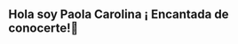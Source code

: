 ## Hola soy Paola Carolina ¡ Encantada de conocerte!👋

<!--
**Paola31-coder/Paola31-coder** is a ✨ _special_ ✨ repository because its `README.md` (this file) appears on your GitHub profile.

Sobre mi: 

 🔎 Recientemente me gradue de QA Enginner con Tripleten.
- 🤝 Busco colaborar en proyectos de testing manual y QA.
- 📊 Experiencia: Contadora Pública, especialista en Revisoría Fiscal y Auditoría.
- 💻 Herramientas: Jira, Postman, SQL, GitHub, DevTools.

### 🛠️ Tecnologías y Herramientas
- 🔎 **Pruebas:** Manuales · Funcionales · Regresión · Móviles (Android Studio) · API  
- 🧪 **Herramientas QA:** Jira · Postman · DevTools · Figma  
- 💻 **Automatización básica:** Selenium · Python  
- 🗄️ **Bases de datos:** SQL  
- 🌐 **Control de versiones:** GitHub
-->
